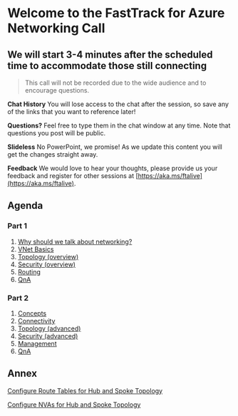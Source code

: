 # Welcome to the FastTrack for Azure Networking Call

## We will start 3-4 minutes after the scheduled time to accommodate those still connecting

> This call will not be recorded due to the wide audience and to encourage
> questions.

**Chat History** You will lose access to the chat after the session, so save any of the links that you want to reference later!

**Questions?** Feel free to type them in the chat window at any time. Note that
questions you post will be public.

**Slideless** No PowerPoint, we promise! As we update this content you will get
the changes straight away.

**Feedback** We would love to hear your thoughts, please provide us your feedback
and register for other sessions at [https://aka.ms/ftalive](https://aka.ms/ftalive).

## Agenda

### Part 1

1. [Why should we talk about networking?](./why.md)
1. [VNet Basics](./basics.md)
1. [Topology (overview)](./topology-overview.md)
1. [Security (overview)](./security-overview.md)
1. [Routing](./routing.md)
1. [QnA](./faq.md)

### Part 2

1. [Concepts](./concepts.md)
1. [Connectivity](./connectivity.md)
1. [Topology (advanced)](./topology-advanced.md)
1. [Security (advanced)](./security-advanced.md)
1. [Management](./mgmt.md)
1. [QnA](./faq.md)

## Annex

[Configure Route Tables for Hub and Spoke
Topology](./configure-route-tables-for-hub-and-spoke-topology/rt-hub-spoke.md)

[Configure NVAs for Hub and Spoke
Topology](./configure-nva-for-hub-and-spoke-topology/01.md)
